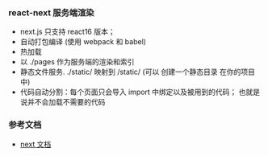 ### react-next 服务端渲染

- next.js 只支持 react16 版本；
- 自动打包编译 (使用 webpack 和 babel)
- 热加载
- 以 ./pages 作为服务端的渲染和索引
- 静态文件服务. ./static/ 映射到 /static/ (可以 创建一个静态目录 在你的项目中)
- 代码自动分割：每个页面只会导入 import 中绑定以及被用到的代码； 也就是说并不会加载不需要的代码

### 参考文档

- [next 文档](https://nextjs.frontendx.cn/)

